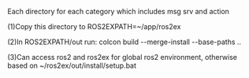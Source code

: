 Each directory for each category which includes msg srv and action

(1)Copy this directory to ROS2EXPATH=~/app/ros2ex

(2)In ROS2EXPATH/out run: colcon build --merge-install --base-paths ..

(3)Can access ros2 and ros2ex for global ros2 environment, otherwise based on ~/ros2ex/out/install/setup.bat